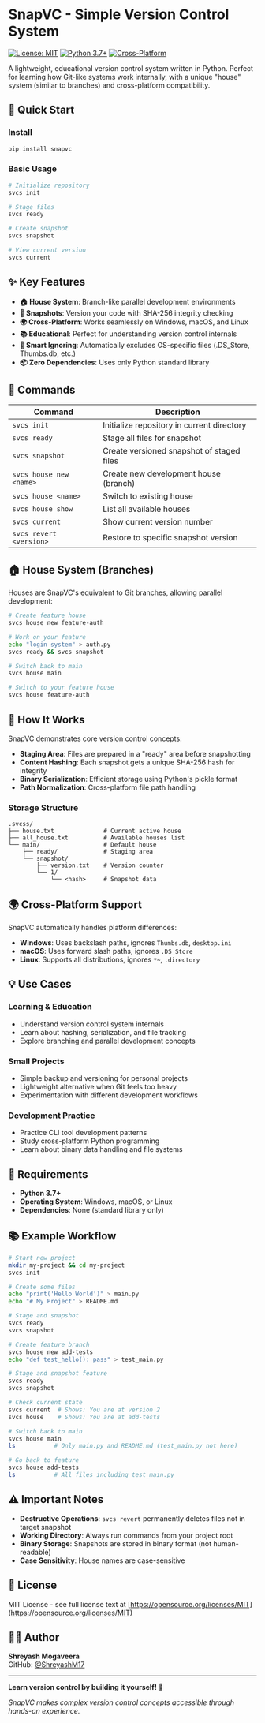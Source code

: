 # SnapVC - Simple Version Control System

[![License: MIT](https://img.shields.io/badge/License-MIT-yellow.svg)](https://opensource.org/licenses/MIT)
[![Python 3.7+](https://img.shields.io/badge/python-3.7+-blue.svg)](https://www.python.org/downloads/)
[![Cross-Platform](https://img.shields.io/badge/platform-Windows%20%7C%20macOS%20%7C%20Linux-lightgrey)](https://github.com/ShreyashM17/Version-control)

A lightweight, educational version control system written in Python. Perfect for learning how Git-like systems work internally, with a unique "house" system (similar to branches) and cross-platform compatibility.

## 🚀 Quick Start

### Install
```bash
pip install snapvc
```

### Basic Usage
```bash
# Initialize repository
svcs init

# Stage files
svcs ready

# Create snapshot
svcs snapshot

# View current version
svcs current
```

## ✨ Key Features

- **🏠 House System**: Branch-like parallel development environments
- **📸 Snapshots**: Version your code with SHA-256 integrity checking
- **🌍 Cross-Platform**: Works seamlessly on Windows, macOS, and Linux
- **📚 Educational**: Perfect for understanding version control internals
- **🚫 Smart Ignoring**: Automatically excludes OS-specific files (.DS_Store, Thumbs.db, etc.)
- **📦 Zero Dependencies**: Uses only Python standard library

## 📖 Commands

| Command | Description |
|---------|-------------|
| `svcs init` | Initialize repository in current directory |
| `svcs ready` | Stage all files for snapshot |
| `svcs snapshot` | Create versioned snapshot of staged files |
| `svcs house new <name>` | Create new development house (branch) |
| `svcs house <name>` | Switch to existing house |
| `svcs house show` | List all available houses |
| `svcs current` | Show current version number |
| `svcs revert <version>` | Restore to specific snapshot version |

## 🏠 House System (Branches)

Houses are SnapVC's equivalent to Git branches, allowing parallel development:

```bash
# Create feature house
svcs house new feature-auth

# Work on your feature
echo "login system" > auth.py
svcs ready && svcs snapshot

# Switch back to main
svcs house main

# Switch to your feature house
svcs house feature-auth
```

## 🔧 How It Works

SnapVC demonstrates core version control concepts:

- **Staging Area**: Files are prepared in a "ready" area before snapshotting
- **Content Hashing**: Each snapshot gets a unique SHA-256 hash for integrity
- **Binary Serialization**: Efficient storage using Python's pickle format
- **Path Normalization**: Cross-platform file path handling

### Storage Structure
```
.svcss/
├── house.txt              # Current active house
├── all_house.txt          # Available houses list
└── main/                  # Default house
    ├── ready/             # Staging area
    └── snapshot/
        ├── version.txt    # Version counter
        └── 1/
            └── <hash>     # Snapshot data
```

## 🌍 Cross-Platform Support

SnapVC automatically handles platform differences:

- **Windows**: Uses backslash paths, ignores `Thumbs.db`, `desktop.ini`
- **macOS**: Uses forward slash paths, ignores `.DS_Store`
- **Linux**: Supports all distributions, ignores `*~`, `.directory`

## 💡 Use Cases

### Learning & Education
- Understand version control system internals
- Learn about hashing, serialization, and file tracking
- Explore branching and parallel development concepts

### Small Projects
- Simple backup and versioning for personal projects
- Lightweight alternative when Git feels too heavy
- Experimentation with different development workflows

### Development Practice
- Practice CLI tool development patterns
- Study cross-platform Python programming
- Learn about binary data handling and file systems

## 🚦 Requirements

- **Python 3.7+**
- **Operating System**: Windows, macOS, or Linux
- **Dependencies**: None (standard library only)

## 📚 Example Workflow

```bash
# Start new project
mkdir my-project && cd my-project
svcs init

# Create some files
echo "print('Hello World')" > main.py
echo "# My Project" > README.md

# Stage and snapshot
svcs ready
svcs snapshot

# Create feature branch
svcs house new add-tests
echo "def test_hello(): pass" > test_main.py

# Stage and snapshot feature
svcs ready
svcs snapshot

# Check current state
svcs current  # Shows: You are at version 2
svcs house    # Shows: You are at add-tests

# Switch back to main
svcs house main
ls           # Only main.py and README.md (test_main.py not here)

# Go back to feature
svcs house add-tests
ls           # All files including test_main.py
```

## ⚠️ Important Notes

- **Destructive Operations**: `svcs revert` permanently deletes files not in target snapshot
- **Working Directory**: Always run commands from your project root
- **Binary Storage**: Snapshots are stored in binary format (not human-readable)
- **Case Sensitivity**: House names are case-sensitive

## 📝 License

MIT License - see full license text at [https://opensource.org/licenses/MIT](https://opensource.org/licenses/MIT)

## 👨‍💻 Author

**Shreyash Mogaveera**  
GitHub: [@ShreyashM17](https://github.com/ShreyashM17)

---

**Learn version control by building it yourself!** 🚀

*SnapVC makes complex version control concepts accessible through hands-on experience.* 